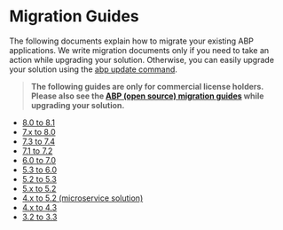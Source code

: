 # Migration Guides

The following documents explain how to migrate your existing ABP applications. We write migration documents only if you need to take an action while upgrading your solution. Otherwise, you can easily upgrade your solution using the [abp update command](../../upgrading.md).

> **The following guides are only for commercial license holders. Please also see the [ABP (open source) migration guides](../index.md) while upgrading your solution.**

* [8.0 to 8.1](v8-1.md)
* [7.x to 8.0](v8-0.md)
* [7.3 to 7.4](v7-4.md)
* [7.1 to 7.2](v7-2.md)
* [6.0 to 7.0](v7-0.md)
* [5.3 to 6.0](v6-0.md)
* [5.2 to 5.3](v5-3.md)
* [5.x to 5.2](v5-2.md)
* [4.x to 5.2 (microservice solution)](microservice-4-x-to-5-2.md)
* [4.x to 4.3](v4-3.md)
* [3.2 to 3.3](blazorui-3-3.md)

